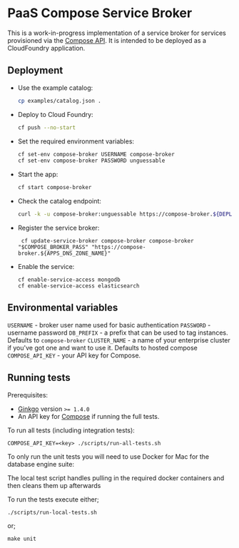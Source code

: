 # PaaS Compose Service Broker

This is a work-in-progress implementation of a service broker for services provisioned via the [Compose API](https://apidocs.compose.com/). It is intended to be deployed as a CloudFoundry application.

## Deployment

* Use the example catalog:

  ```sh
  cp examples/catalog.json .
  ```

* Deploy to Cloud Foundry:

  ```sh
  cf push --no-start
  ```

* Set the required environment variables:

  ```sh
  cf set-env compose-broker USERNAME compose-broker
  cf set-env compose-broker PASSWORD unguessable
  ```

* Start the app:

  ```sh
  cf start compose-broker
  ```

* Check the catalog endpoint:

  ```sh
  curl -k -u compose-broker:unguessable https://compose-broker.${DEPLOY_ENV}.cloudfoundry-apps-domain.example.com/v2/catalog
  ```

* Register the service broker:

  ```
   cf update-service-broker compose-broker compose-broker "$COMPOSE_BROKER_PASS" "https://compose-broker.${APPS_DNS_ZONE_NAME}"
  ```
* Enable the service:

   ```
   cf enable-service-access mongodb
   cf enable-service-access elasticsearch
   ```

## Environmental variables

`USERNAME` - broker user name used for basic authentication
`PASSWORD` - username password
`DB_PREFIX` - a prefix that can be used to tag instances. Defaults to `compose-broker`
`CLUSTER_NAME` - a name of your enterprise cluster if you've got one and want to use it. Defaults to hosted compose
`COMPOSE_API_KEY` - your API key for Compose.


## Running tests

Prerequisites:

* [Ginkgo](https://onsi.github.io/ginkgo/) version `>= 1.4.0`
* An API key for [Compose](https://www.compose.com/) if running the full tests.

To run all tests (including integration tests):

```
COMPOSE_API_KEY=<key> ./scripts/run-all-tests.sh
```

To only run the unit tests you will need to use Docker for Mac for the database engine suite:

The local test script handles pulling in the required docker containers and then cleans them up afterwards

To run the tests execute either;

```
./scripts/run-local-tests.sh
```

or;

```
make unit
```
